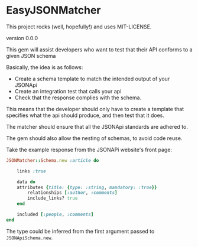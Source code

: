 # EasyJSONMatcher
This project rocks (well, hopefully!) and uses MIT-LICENSE.

version 0.0.0

This gem will assist developers who want to test that their API conforms to a given JSON schema

Basically, the idea is as follows:

* Create a schema template to match the intended output of your JSONApi
* Create an integration test that calls your api
* Check that the response complies with the schema.

This means that the developer should only have to create a template that specifies what the api should produce, and then test that it does.

The matcher should ensure that all the JSONApi standards are adhered to.

The gem should also allow the nesting of schemas, to avoid code reuse.


Take the example response from the JSONAPi website's front page:

```ruby
JSONMatcher::Schema.new :article do

    links :true

    data do
	attributes {title: {type: :string, mandatory: :true}}
        relationships [:author, :comments]
        include_links? true
    end

    included [:people, :comments]
end

```
The type could be inferred from the first argument passed to `JSONApiSchema.new`.
